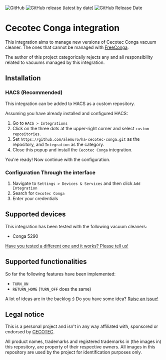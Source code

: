 ![GitHub](https://img.shields.io/github/license/alemuro/ha-cecotec-conga?style=flat-square)
![GitHub release (latest by date)](https://img.shields.io/github/v/release/alemuro/ha-cecotec-conga?style=flat-square)
![GitHub Release Date](https://img.shields.io/github/release-date/alemuro/ha-cecotec-conga?style=flat-square)
# Cecotec Conga integration

This integration aims to manage new versions of Cecotec Conga vacuum cleaner. The ones that cannot be managed with [FreeConga](https://freecon.ga/).

The author of this project categorically rejects any and all responsibility related to vacuums managed by this integration.

## Installation

### HACS (Recommended)

This integration can be added to HACS as a custom repository.

Assuming you have already installed and configured HACS:
1. Go to `HACS > Integrations`
2. Click on the three dots at the upper-right corner and select `custom repositories`.
3. Set `https://github.com/alemuro/ha-cecotec-conga.git` as the repository, and `Integration` as the category.
4. Close this popup and install the `Cecotec Conga` integration.

You're ready! Now continue with the configuration.

### Configuration Through the interface
1. Navigate to `Settings > Devices & Services` and then click `Add Integration`
2. Search for `Cecotec Conga`
3. Enter your credentials

## Supported devices

This integration has been tested with the following vacuum cleaners:
* Conga 5290

[Have you tested a different one and it works? Please tell us!](https://github.com/alemuro/ha-cecotec-conga/issues/new?assignees=&labels=&template=device-tested.md&title=%5BDEVICE-TESTED%5D)

## Supported functionalities

So far the following features have been implemented:
* `TURN_ON`
* `RETURN_HOME` (`TURN_OFF` does the same)

A lot of ideas are in the backlog :) Do you have some idea? [Raise an issue!](https://github.com/alemuro/ha-cecotec-conga/issues/new?assignees=&labels=&template=feature_request.md&title=)

## Legal notice
This is a personal project and isn't in any way affiliated with, sponsored or endorsed by [CECOTEC](https://www.cecotec.es/).

All product names, trademarks and registered trademarks in (the images in) this repository, are property of their respective owners. All images in this repository are used by the project for identification purposes only.
